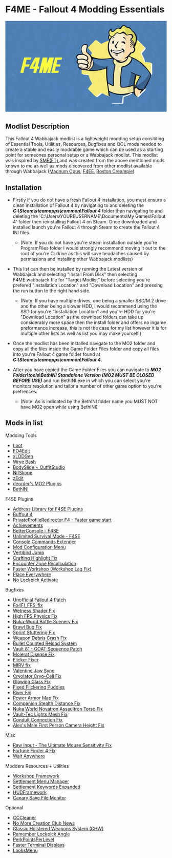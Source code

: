 # F4ME - Fallout 4 Modding Essentials

![F4ME Logo](/images/f4me.png)

## Modlist Description

This Fallout 4 Wabbajack modlist is a lightweight modding setup consititing of Essential Tools, Utilities, Resources, Bugfixes and QOL mods needed to create a stable and easily moddable game which can be used as a starting point for someones personal setup or a Wabbajack modlist. This modlist was inspired by [SME(FT)
](https://github.com/EzioTheDeadPoet/SME-FT-) and was created from the above mentioned mods known to me as well as mods discovered from other modlist available through Wabbajack ([Magnum Opus](https://www.wabbajack.org/#/modlists/info?machineURL=magnum_opus), [F4EE](https://www.wabbajack.org/#/modlists/info?machineURL=fallout_4_enhanced_edition), [Boston Creampie](https://www.wabbajack.org/#/modlists/info?machineURL=boston_cream_pie)).

## Installation

* Firstly if you do not have a fresh Fallout 4 installation, you must ensure a clean installation of Fallout 4 by navigating to and deleting the ***C:\Steam\steamapps\common\Fallout 4*** folder then navigating to and deleting the 'C:\Users\YOUREUSERNAME\Documents\My Games\Fallout 4' folder then reinstalling Fallout 4 on Steam. Once downloaded and installed launch you're Fallout 4 through Steam to create the Fallout 4 INI files. 
   * (Note. If you do not have you're steam installation outside you're ProgramFiles folder I would strongly recommend moving it out to the root of you're C: drive as this will save headaches caused by permissions and installing other Wabbajack modlists)

* This list can then be installed by running the Latest version of Wabbajack and selecting "Install From Disk" then selecting F4ME.wabbajack file for "Target Modlist" before selecting you're prefered "Installation Location" and "Download Location" and pressing the run button to the right hand side. 
   * (Note. If you have multiple drives, one being a smaller SSD/M.2 drive and the other being a slower HDD, I would recommend using the SSD for you're "Installation Location" and you're HDD for you're "Download Location" as the download folders can take up considerably more space then the install folder and offers no ingame preformance increase, this is not the case for my list however it is for multiple other lists as well as list you may make yourself.)

* Once the modlist has been installed navigate to the MO2 folder and copy all the files inside the Game Folder Files folder and copy all files into you're Fallout 4 game folder found at ***C:\Steam\steamapps\common\Fallout 4***.

* After you have copied the Game Folder Files you can navigate to ***MO2 Folder\tools\BethINI Standalone Version (MO2 MUST BE CLOSED BEFORE USE)*** and run BethINI.exe in which you can select you're monitors resolution and tailor a number of other game option to you're prefrences.
   * (Note. As is indicated by the BethINI folder name you MUST NOT have MO2 open while using BethINI)

## Mods in list

Modding Tools

* [Loot](https://loot.github.io/)
* [FO4Edit](https://www.nexusmods.com/fallout4/mods/2737)
* [xLODGen](https://forum.step-project.com/topic/13451-xlodgen-terrain-lod-beta-69-for-fnv-fo3-fo4-fo4vr-tes5-sse-tes5vr-enderal/)
* [Wrye Bash](https://www.nexusmods.com/fallout4/mods/20032)
* [BodySlide + OutfitStudio](https://www.nexusmods.com/fallout4/mods/25)
* [NifSkope](https://github.com/niftools/nifskope)
* [zEdit](https://github.com/niftools/nifskope)
* [deorder's MO2 Plugins](https://github.com/deorder/mo2-plugins)
* [BethINI](https://www.nexusmods.com/fallout4/mods/67)

F4SE Plugins

* [Address Library for F4SE Plugins](https://www.nexusmods.com/fallout4/mods/47327)
* [Buffout 4](https://www.nexusmods.com/fallout4/mods/47359)
* [PrivateProfileRedirector F4 - Faster game start](https://www.nexusmods.com/fallout4/mods/33947)
* [Achievements](https://www.nexusmods.com/fallout4/mods/12465)
* [BetterConsole - F4SE](https://www.nexusmods.com/fallout4/mods/26582)
* [Unlimited Survival Mode - F4SE](https://www.nexusmods.com/fallout4/mods/26163)
* [Console Commands Extender](https://www.nexusmods.com/fallout4/mods/47328)
* [Mod Configuration Menu](https://www.nexusmods.com/fallout4/mods/21497)
* [Vertibird Jump](https://www.nexusmods.com/fallout4/mods/20190)
* [Crafting Highlight Fix](https://www.nexusmods.com/fallout4/mods/27479)
* [Encounter Zone Recalculation](https://www.nexusmods.com/fallout4/mods/45674)
* [Faster Workshop (Workshop Lag Fix)](https://www.nexusmods.com/fallout4/mods/35382)
* [Place Everywhere](https://www.nexusmods.com/fallout4/mods/9424)
* [No Lockpick Activate](https://www.nexusmods.com/fallout4/mods/38675)

Bugfixes

* [Unofficial Fallout 4 Patch](https://www.nexusmods.com/fallout4/mods/4598)
* [Fo4FI_FPS_fix](https://www.nexusmods.com/fallout4/mods/45360)
* [Wetness Shader Fix](https://www.nexusmods.com/fallout4/mods/23389)
* [High FPS Physics Fix](https://www.nexusmods.com/fallout4/mods/44798)
* [Nuka-World Bottle Scenery Fix](https://www.nexusmods.com/fallout4/mods/17853)
* [Brawl Bug Fix](https://www.nexusmods.com/fallout4/mods/16899)
* [Sprint Stuttering Fix](https://www.nexusmods.com/fallout4/mods/47760)
* [Weapon Debris Crash Fix](https://www.nexusmods.com/fallout4/mods/48078)
* [Bullet Counted Reload System](https://www.nexusmods.com/fallout4/mods/41178)
* [Vault 81 - GOAT Sequence Patch](https://www.nexusmods.com/fallout4/mods/44683)
* [Molerat Disease Fix](https://www.nexusmods.com/fallout4/mods/41597)
* [Flicker Fixer](https://www.nexusmods.com/fallout4/mods/35720)
* [MIRV fix](https://www.nexusmods.com/fallout4/mods/44870)
* [Valentine Jaw Sync](https://www.nexusmods.com/fallout4/mods/42985)
* [Cryolator Cryo-Cell Fix](https://www.nexusmods.com/fallout4/mods/15985)
* [Glowing Glass Fix](https://www.nexusmods.com/fallout4/mods/43059)
* [Fixed Flickering Puddles](https://www.nexusmods.com/fallout4/mods/46787)
* [River Fix](https://www.nexusmods.com/fallout4/mods/36762)
* [Power Armor Map Fix](https://www.nexusmods.com/fallout4/mods/8854)
* [Companion Stealth Distance Fix](https://www.nexusmods.com/fallout4/mods/15823)
* [Nuka World Novatron Assaultron Torso Fix](https://www.nexusmods.com/fallout4/mods/18714)
* [Vault-Tec Lights Mesh Fix](https://www.nexusmods.com/fallout4/mods/17083)
* [Conduit Connection Fix](https://www.nexusmods.com/fallout4/mods/9342)
* [Alex's Male First Person Camera Height Fix](https://www.nexusmods.com/fallout4/mods/27582)

Misc

* [Raw Input - The Ultimate Mouse Sensitivity Fix](https://www.nexusmods.com/fallout4/mods/27019)
* [Fortune Finder 4 Fix](https://www.nexusmods.com/fallout4/mods/43740)
* [Wait Anywhere](https://www.nexusmods.com/fallout4/mods/26145)

Modders Resources + Utilities

* [Workshop Framework](https://www.nexusmods.com/fallout4/mods/35004)
* [Settlement Menu Manager](https://www.nexusmods.com/fallout4/mods/24204)
* [Settlement Keywords Expanded](https://www.nexusmods.com/fallout4/mods/12226)
* [HUDFramework](https://www.nexusmods.com/fallout4/mods/20309)
* [Canary Save File Monitor](https://www.nexusmods.com/fallout4/mods/44949)

Optional

* [CCCleaner](https://www.nexusmods.com/fallout4/mods/26592)
* [No More Creation Club News](https://www.nexusmods.com/fallout4/mods/33674)
* [Classic Holstered Weapons System (CHW)](https://www.nexusmods.com/fallout4/mods/46101)
* [Remember Lockpick Angle](https://www.nexusmods.com/fallout4/mods/38174)
* [PerkPointsPerLevel](https://www.nexusmods.com/fallout4/mods/3938)
* [Faster Terminal Displays](https://www.nexusmods.com/fallout4/mods/937)
* [LooksMenu](https://www.nexusmods.com/fallout4/mods/12631)
